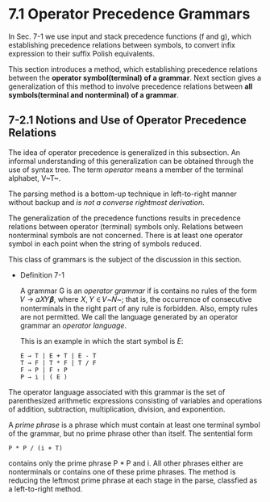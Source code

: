# 7.1 Operator Precedence Grammars

In Sec. 7-1 we use input and stack precedence functions (f and g), which establishing precedence relations between symbols, to convert infix expression to their suffix Polish equivalents.

This section introduces a method, which establishing precedence relations between the **operator symbol(terminal) of a grammar**. Next section gives a generalization of this method to involve precedence relations between **all symbols(terminal and nonterminal) of a grammar**.

## 7-2.1 Notions and Use of Operator Precedence Relations

The idea of operator precedence is generalized in this subsection. An informal understanding of this generalization can be obtained through the use of syntax tree. The term *operator* means a member of the terminal alphabet, V~T~.

The parsing method is a bottom-up technique in left-to-right manner without backup and *is not a converse rightmost derivation*.

The generalization of the precedence functions results in precedence relations between operator (terminal) symbols only. Relations between nonterminal symbols are not concerned. There is at least one operator symbol in each point when the string of symbols reduced.

This class of grammars is the subject of the discussion in this section.

*   Definition 7-1

    A grammar G is an *operator grammar* if is contains no rules of the form 𝑉 → 𝛼𝑋𝑌𝜷, where 𝑋, 𝑌 ∈ 𝑉~𝑁~; that is, the occurrence of consecutive nonterminals in the right part of any rule is forbidden. Also, empty rules are not permitted. We call the language generated by an operator grammar an *operator language*.

    This is an example in which the start symbol is *E*:

        E → T | E + T | E - T
        T → F | T * F | T / F
        F → P | F ↑ P
        P → i | ( E )

The operator language associated with this grammar is the set of parenthesized arithmetic expressions consisting of variables and operations of addition, subtraction, multiplication, division, and exponention.

A *prime phrase* is a phrase which must contain at least one terminal symbol of the grammar, but no prime phrase other than itself.
The sentential form

    P * P / (i + T)

contains only the prime phrase P * P and i. All other phrases either are nonterminals or contains one of these prime phrases. The method is reducing the leftmost prime phrase at each stage in the parse, classfied as a left-to-right method.
